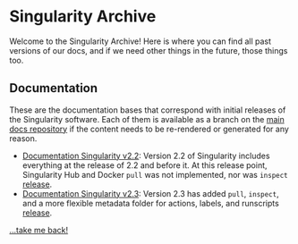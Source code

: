 # Singularity Archive

Welcome to the Singularity Archive! Here is where you can find all past versions of our docs, and if we need other things in the future, those things too.

## Documentation
These are the documentation bases that correspond with initial releases of the Singularity software. Each of them is available as a branch on the [main docs repository](https://www.github.com/singularityware/singularityware.github.io) if the content needs to be re-rendered or generated for any reason.

 - [Documentation Singularity v2.2](docs/v2-2): Version 2.2 of Singularity includes everything at the release of 2.2 and before it. At this release point, Singularity Hub and Docker `pull` was not implemented, nor was `inspect` [release](https://github.com/singularityware/singularityware.github.io/releases/tag/2.2).
 - [Documentation Singularity v2.3](docs/v2-3): Version 2.3 has added `pull`, `inspect`, and a more flexible metadata folder for actions, labels, and runscripts [release](https://github.com/singularityware/singularityware.github.io/releases/tag/2.3).


[...take me back!](/)
